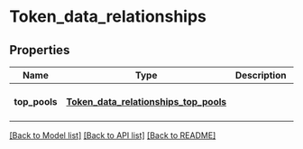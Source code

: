 # Token_data_relationships
## Properties

| Name | Type | Description | Notes |
|------------ | ------------- | ------------- | -------------|
| **top\_pools** | [**Token_data_relationships_top_pools**](Token_data_relationships_top_pools.md) |  | [optional] [default to null] |

[[Back to Model list]](../README.md#documentation-for-models) [[Back to API list]](../README.md#documentation-for-api-endpoints) [[Back to README]](../README.md)

